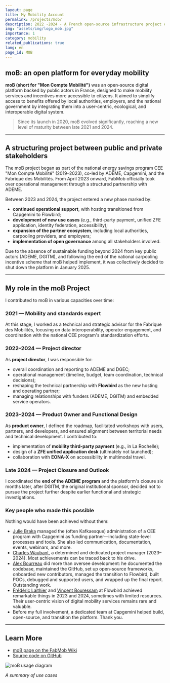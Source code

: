 ```yaml
---
layout: page
title: My Mobility Account
permalink: /projects/mob/
description: 2022 -2024 - A French open-source infrastructure project enabling user-centric digital mobility services
img: "assets/img/logo_mob.jpg"
importance: 1
category: mobility
related_publications: true
lang: en
page_id: MOB
---
```

## moB: an open platform for everyday mobility

**moB (short for "Mon Compte Mobilité")** was an open-source digital platform backed by public actors in France, designed to make mobility services and incentives more accessible to citizens. It aimed to simplify access to benefits offered by local authorities, employers, and the national government by integrating them into a user-centric, ecological, and interoperable digital system.

> Since its launch in 2020, moB evolved significantly, reaching a new level of maturity between late 2021 and 2024.

---

## A structuring project between public and private stakeholders

The moB project began as part of the national energy savings program CEE "Mon Compte Mobilité" (2019–2023), co-led by ADEME, Capgemini, and the Fabrique des Mobilités. From April 2023 onward, FabMob officially took over operational management through a structured partnership with ADEME.

Between 2023 and 2024, the project entered a new phase marked by:

* **continued operational support**, with hosting transitioned from Capgemini to Flowbird;
* **development of new use cases** (e.g., third-party payment, unified ZFE application, identity federation, accessibility);
* **expansion of the partner ecosystem**, including local authorities, carpooling providers, and employers;
* **implementation of open governance** among all stakeholders involved.

Due to the absence of sustainable funding beyond 2024 from key public actors (ADEME, DGITM), and following the end of the national carpooling incentive scheme that moB helped implement, it was collectively decided to shut down the platform in January 2025.

---

## My role in the moB Project

I contributed to moB in various capacities over time:

### 2021 — Mobility and standards expert

At this stage, I worked as a technical and strategic advisor for the Fabrique des Mobilités, focusing on data interoperability, operator engagement, and coordination with the national CEE program's standardization efforts.

### 2022–2024 — Project director

As **project director**, I was responsible for:

* overall coordination and reporting to ADEME and DGEC;
* operational management (timeline, budget, team coordination, technical decisions);
* reshaping the technical partnership with **Flowbird** as the new hosting and operating partner;
* managing relationships with funders (ADEME, DGITM) and embedded service operators.

### 2023–2024 — Product Owner and Functional Design

As **product owner**, I defined the roadmap, facilitated workshops with users, partners, and developers, and ensured alignment between territorial needs and technical development. I contributed to:

* implementation of **mobility third-party payment** (e.g., in La Rochelle);
* design of a **ZFE unified application desk** (ultimately not launched);
* collaboration with **EONA-X** on accessibility in multimodal travel.

### Late 2024 — Project Closure and Outlook

I coordinated the **end of the ADEME program** and the platform's closure six months later, after DGITM, the original institutional sponsor, decided not to pursue the project further despite earlier functional and strategic investigations.

### Key people who made this possible

Nothing would have been achieved without them:

* [Julie Braka](https://www.linkedin.com/in/juliebraka/) managed the (often Kafkaesque) administration of a CEE program with Capgemini as funding partner—including state-level processes and tools. She also led communication, documentation, events, webinars, and more.
* [Charles Waubant](https://www.linkedin.com/in/charleswaubant/), a determined and dedicated project manager (2023–2024). Most achievements can be traced back to his drive.
* [Alex Bourreau](https://github.com/TTalex) did more than oversee development: he documented the codebase, maintained the GitHub, set up open-source frameworks, onboarded new contributors, managed the transition to Flowbird, built POCs, debugged and supported users, and wrapped up the final report. Outstanding work.
* [Frédéric Laithier](https://www.linkedin.com/in/fr%C3%A9d%C3%A9ric-laithier-155b9a57/) and [Vincent Bouressam](https://www.linkedin.com/in/vincent-bouressam-38989a106/) at Flowbird achieved remarkable things in 2023 and 2024, sometimes with limited resources. Their user-centric vision of digital mobility services remains rare and valuable.
* Before my full involvement, a dedicated team at Capgemini helped build, open-source, and transition the platform. Thank you.

---

## Learn More

* [moB page on the FabMob Wiki](https://wiki.lafabriquedesmobilites.fr/wiki/Mon_Compte_Mobilit%C3%A9)
* [Source code on GitHub](https://github.com/fabmob/mob)

![moB usage diagram](https://hot-objects.liiib.re/pad-fabmob-io/uploads/a4750c35-75f4-49ed-8c4b-72b430a9ead3.png)

*A summary of use cases*
